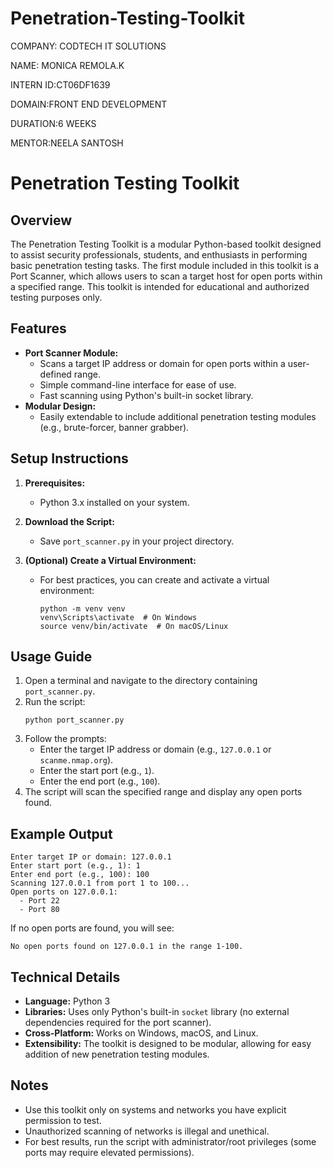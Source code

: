 # Penetration-Testing-Toolkit

COMPANY: CODTECH IT SOLUTIONS

NAME: MONICA REMOLA.K

INTERN ID:CT06DF1639

DOMAIN:FRONT END DEVELOPMENT

DURATION:6 WEEKS

MENTOR:NEELA SANTOSH

# Penetration Testing Toolkit

## Overview

The Penetration Testing Toolkit is a modular Python-based toolkit designed to assist security professionals, students, and enthusiasts in performing basic penetration testing tasks. The first module included in this toolkit is a Port Scanner, which allows users to scan a target host for open ports within a specified range. This toolkit is intended for educational and authorized testing purposes only.

## Features

- **Port Scanner Module:**
  - Scans a target IP address or domain for open ports within a user-defined range.
  - Simple command-line interface for ease of use.
  - Fast scanning using Python's built-in socket library.
- **Modular Design:**
  - Easily extendable to include additional penetration testing modules (e.g., brute-forcer, banner grabber).

## Setup Instructions

1. **Prerequisites:**
   - Python 3.x installed on your system.

2. **Download the Script:**
   - Save `port_scanner.py` in your project directory.

3. **(Optional) Create a Virtual Environment:**
   - For best practices, you can create and activate a virtual environment:
     ```
     python -m venv venv
     venv\Scripts\activate  # On Windows
     source venv/bin/activate  # On macOS/Linux
     ```

## Usage Guide

1. Open a terminal and navigate to the directory containing `port_scanner.py`.
2. Run the script:
   ```
   python port_scanner.py
   ```
3. Follow the prompts:
   - Enter the target IP address or domain (e.g., `127.0.0.1` or `scanme.nmap.org`).
   - Enter the start port (e.g., `1`).
   - Enter the end port (e.g., `100`).
4. The script will scan the specified range and display any open ports found.

## Example Output

```
Enter target IP or domain: 127.0.0.1
Enter start port (e.g., 1): 1
Enter end port (e.g., 100): 100
Scanning 127.0.0.1 from port 1 to 100...
Open ports on 127.0.0.1:
  - Port 22
  - Port 80
```

If no open ports are found, you will see:
```
No open ports found on 127.0.0.1 in the range 1-100.
```

## Technical Details

- **Language:** Python 3
- **Libraries:** Uses only Python's built-in `socket` library (no external dependencies required for the port scanner).
- **Cross-Platform:** Works on Windows, macOS, and Linux.
- **Extensibility:** The toolkit is designed to be modular, allowing for easy addition of new penetration testing modules.

## Notes

- Use this toolkit only on systems and networks you have explicit permission to test.
- Unauthorized scanning of networks is illegal and unethical.
- For best results, run the script with administrator/root privileges (some ports may require elevated permissions).


